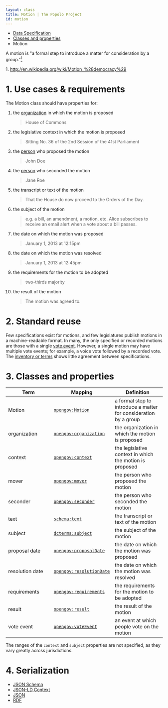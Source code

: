 ```yaml
---
layout: class
title: Motion | The Popolo Project
id: motion
---
```


<ul class="breadcrumb">
  <li><a href="/specs/">Data Specification</a></li>
  <li><a href="/specs/#classes-and-properties">Classes and properties</a></li>
  <li class="active">Motion</li>
</ul>

A motion is "a formal step to introduce a matter for consideration by a group."<a href="#note1"><sup>1</sup></a>

<p class="note" id="note1">1. <a href="http://en.wikipedia.org/wiki/Motion_%28democracy%29">http://en.wikipedia.org/wiki/Motion_%28democracy%29</a></p>

<h1 id="use-cases-and-requirements">1. Use cases &amp; requirements</h1>

The Motion class should have properties for:

1. the [organization](/specs/organization.html) in which the motion is proposed

    >House of Commons

1. the legislative context in which the motion is proposed

    >Sitting No. 36 of the 2nd Session of the 41st Parliament

1. the [person](/specs/person.html) who proposed the motion

    >John Doe

1. the [person](/specs/person.html) who seconded the motion

    >Jane Roe

1. the transcript or text of the motion

    >That the House do now proceed to the Orders of the Day.

1. the subject of the motion

    >e.g. a bill, an amendment, a motion, etc.
    >Alice subscribes to receive an email alert when a vote about a bill passes.

1. the date on which the motion was proposed

    >January 1, 2013 at 12:15pm

1. the date on which the motion was resolved

    >January 1, 2013 at 12:45pm

1. the requirements for the motion to be adopted

    >two-thirds majority

1. the result of the motion

    >The motion was agreed to.

<h1 id="standard-reuse">2. Standard reuse</h1>

Few specifications exist for motions, and few legislatures publish motions in a machine-readable format. In many, the only specified or recorded motions are those with a single [vote event](specs/vote-event.html). However, a single motion may have multiple vote events; for example, a voice vote followed by a recorded vote. The [inventory or terms](/appendices/terms.html) shows little agreement between specifications.

<h1 id="classes-and-properties">3. Classes and properties</h1>

<table>
  <thead>
    <tr>
      <th width="130">Term</th>
      <th>Mapping</th>
      <th>Definition</th>
    </tr>
  </thead>
  <tbody>
    <tr id="opengov:Motion">
      <td>Motion</td>
      <td><code><a href="#" title="http://www.w3.org/ns/opengov#Motion">opengov:Motion</a></code></td>
      <td>a formal step to introduce a matter for consideration by a group</td>
    </tr>
    <tr id="opengov:organization">
      <td>organization</td>
      <td><code><a href="#" title="http://www.w3.org/ns/opengov#organization">opengov:organization</a></code></td>
      <td>the organization in which the motion is proposed</td>
    </tr>
    <tr id="opengov:context">
      <td>context</td>
      <td><code><a href="#" title="http://www.w3.org/ns/opengov#context">opengov:context</a></code></td>
      <td>the legislative context in which the motion is proposed</td>
    </tr>
    <tr id="opengov:mover">
      <td>mover</td>
      <td><code><a href="#" title="http://www.w3.org/ns/opengov#mover">opengov:mover</a></code></td>
      <td>the person who proposed the motion</td>
    </tr>
    <tr id="opengov:seconder">
      <td>seconder</td>
      <td><code><a href="#" title="http://www.w3.org/ns/opengov#seconder">opengov:seconder</a></code></td>
      <td>the person who seconded the motion</td>
    </tr>
    <tr id="schema:text">
      <td>text</td>
      <td><code><a href="http://schema.org/text" title="http://schema.org/text">schema:text</a></code></td>
      <td>the transcript or text of the motion</td>
    </tr>
    <tr id="dcterms:subject">
      <td>subject</td>
      <td><code><a href="http://dublincore.org/documents/dcmi-terms/#terms-subject" title="http://purl.org/dc/terms/subject">dcterms:subject</a></code></td>
      <td>the subject of the motion</td>
    </tr>
    <tr id="opengov:proposalDate">
      <td>proposal date</td>
      <td><code><a href="#" title="http://www.w3.org/ns/opengov#proposalDate">opengov:proposalDate</a></code></td>
      <td>the date on which the motion was proposed</td>
    </tr>
    <tr id="opengov:resolutionDate">
      <td>resolution date</td>
      <td><code><a href="#" title="http://www.w3.org/ns/opengov#resolutionDate">opengov:resolutionDate</a></code></td>
      <td>the date on which the motion was resolved</td>
    </tr>
    <tr id="opengov:requirements">
      <td>requirements</td>
      <td><code><a href="#" title="http://www.w3.org/ns/opengov#requirements">opengov:requirements</a></code></td>
      <td>the requirements for the motion to be adopted</td>
    </tr>
    <tr id="opengov:result">
      <td>result</td>
      <td><code><a href="#" title="http://www.w3.org/ns/opengov#result">opengov:result</a></code></td>
      <td>the result of the motion</td>
    </tr>
    <tr id="opengov:voteEvent">
      <td>vote event</td>
      <td><code><a href="#" title="http://www.w3.org/ns/opengov#voteEvent">opengov:voteEvent</a></code></td>
      <td>an event at which people vote on the motion</td>
    </tr>
  </tbody>
</table>

The ranges of the `context` and `subject` properties are not specified, as they vary greatly across jurisdictions.

<h1 id="serialization">4. Serialization</h1>

<ul class="nav nav-tabs no-js">
  <li><a href="#motion-schema">JSON Schema</a></li>
  <li><a href="#motion-context">JSON-LD Context</a></li>
  <li class="active"><a href="#motion-json">JSON</a></li>
  <li><a href="#motion-rdf">RDF</a></li>
</ul>

<div class="tab-content no-js">
  <div class="tab-pane" id="motion-schema" data-url="/schemas/motion.json"></div>
  <div class="tab-pane" id="motion-context" data-url="/contexts/motion.jsonld"></div>
  <div class="tab-pane active" id="motion-json" data-url="/examples/motion.json"></div>
  <div class="tab-pane" id="motion-rdf" data-url="/examples/motion.ttl"></div>
</div>
